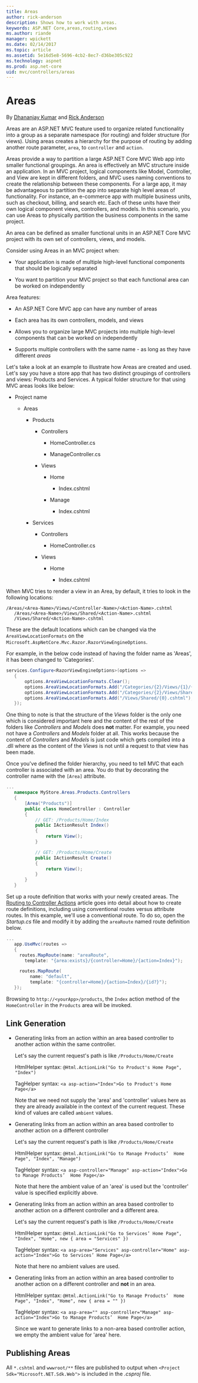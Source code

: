 ```yaml
---
title: Areas
author: rick-anderson
description: Shows how to work with areas.
keywords: ASP.NET Core,areas,routing,views
ms.author: riande
manager: wpickett
ms.date: 02/14/2017
ms.topic: article
ms.assetid: 5e16d5e8-5696-4cb2-8ec7-d36be305c922
ms.technology: aspnet
ms.prod: asp.net-core
uid: mvc/controllers/areas
---
```

# Areas

By [Dhananjay Kumar](https://twitter.com/debug_mode)  and [Rick Anderson](https://twitter.com/RickAndMSFT)

Areas are an ASP.NET MVC feature used to organize related functionality into a group as a separate namespace (for routing) and folder structure (for views). Using areas creates a hierarchy for the purpose of routing by adding another route parameter, `area`, to `controller` and `action`.

Areas provide a way to partition a large ASP.NET Core MVC Web app into smaller functional groupings. An area is effectively an MVC structure inside an application. In an MVC project, logical components like Model, Controller, and View are kept in different folders, and MVC uses naming conventions to create the relationship between these components. For a large app, it may be advantageous to partition the  app into separate high level areas of functionality. For instance, an e-commerce app with multiple business units, such as checkout, billing, and search etc. Each of these units have their own logical component views, controllers, and models. In this scenario, you can use Areas to physically partition the business components in the same project.

An area can be defined as smaller functional units in an ASP.NET Core MVC project with its own set of controllers, views, and models.

Consider using Areas in an MVC project when:

* Your application is made of multiple high-level functional components that should be logically separated

* You want to partition your MVC project so that each functional area can be worked on independently

Area features:

* An ASP.NET Core MVC app can have any number of areas

* Each area has its own controllers, models, and views

* Allows you to organize large MVC projects into multiple high-level components that can be worked on independently

* Supports multiple controllers with the same name - as long as they have different *areas*

Let's take a look at an example to illustrate how Areas are created and used. Let's say you have a store app that has two distinct groupings of controllers and views: Products and Services. A typical folder structure for that using MVC areas looks like below:

* Project name

  * Areas

    * Products

      * Controllers

        * HomeController.cs

        * ManageController.cs

      * Views

        * Home

          * Index.cshtml

        * Manage

          * Index.cshtml

    * Services

      * Controllers

        * HomeController.cs

      * Views

        * Home

          * Index.cshtml

When MVC tries to render a view in an Area, by default, it tries to look in the following locations:

```text
/Areas/<Area-Name>/Views/<Controller-Name>/<Action-Name>.cshtml
   /Areas/<Area-Name>/Views/Shared/<Action-Name>.cshtml
   /Views/Shared/<Action-Name>.cshtml
   ```

These are the default locations which can be changed via the `AreaViewLocationFormats` on the `Microsoft.AspNetCore.Mvc.Razor.RazorViewEngineOptions`.

For example, in the below code instead of having the folder name as 'Areas', it has been changed to 'Categories'.

```csharp
services.Configure<RazorViewEngineOptions>(options =>
   {
       options.AreaViewLocationFormats.Clear();
       options.AreaViewLocationFormats.Add("/Categories/{2}/Views/{1}/{0}.cshtml");
       options.AreaViewLocationFormats.Add("/Categories/{2}/Views/Shared/{0}.cshtml");
       options.AreaViewLocationFormats.Add("/Views/Shared/{0}.cshtml");
   });
   ```

One thing to note is that the structure of the *Views* folder is the only one which is considered important here and the content of the rest of the folders like *Controllers* and *Models* does **not** matter. For example, you need not have a *Controllers* and *Models* folder at all. This works because the content of *Controllers* and *Models* is just code which gets compiled into a .dll where as the content of the *Views* is not until a request to that view has been made.

Once you've defined the folder hierarchy, you need to tell MVC that each controller is associated with an area. You do that by decorating the controller name with the `[Area]` attribute.

<!-- literal_block {"ids": [], "linenos": false, "xml:space": "preserve", "language": "csharp", "highlight_args": {"hl_lines": [4]}} -->

```csharp
...
   namespace MyStore.Areas.Products.Controllers
   {
       [Area("Products")]
       public class HomeController : Controller
       {
           // GET: /Products/Home/Index
           public IActionResult Index()
           {
               return View();
           }

           // GET: /Products/Home/Create
           public IActionResult Create()
           {
               return View();
           }
       }
   }
   ```

Set up a route definition that works with your newly created areas. The [Routing to Controller Actions](routing.md) article goes into detail about how to create route definitions, including using conventional routes versus attribute routes. In this example, we'll use a conventional route. To do so, open the *Startup.cs* file and modify it by adding the `areaRoute` named route definition below.

<!-- literal_block {"ids": [], "linenos": false, "xml:space": "preserve", "language": "csharp", "highlight_args": {"hl_lines": [4, 5, 6]}} -->

```csharp
...
   app.UseMvc(routes =>
   {
     routes.MapRoute(name: "areaRoute",
       template: "{area:exists}/{controller=Home}/{action=Index}");

     routes.MapRoute(
         name: "default",
         template: "{controller=Home}/{action=Index}/{id?}");
   });
   ```

Browsing to `http://<yourApp>/products`, the `Index` action method of the `HomeController` in the `Products` area will be invoked.

## Link Generation

* Generating links from an action within an area based controller to another action within the same controller.

  Let's say the current request's path is like `/Products/Home/Create`

  HtmlHelper syntax: `@Html.ActionLink("Go to Product's Home Page", "Index")`

  TagHelper syntax: `<a asp-action="Index">Go to Product's Home Page</a>`

  Note that we need not supply the 'area' and 'controller' values here as they are already available in the context of the current request. These kind of values are called `ambient` values.

* Generating links from an action within an area based controller to another action on a different controller

  Let's say the current request's path is like `/Products/Home/Create`

  HtmlHelper syntax: `@Html.ActionLink("Go to Manage Products’  Home Page", "Index", "Manage")`

  TagHelper syntax: `<a asp-controller="Manage" asp-action="Index">Go to Manage Products’  Home Page</a>`

  Note that here the ambient value of an 'area' is used but the 'controller' value is specified explicitly above.

* Generating links from an action within an area based controller to another action on a different controller and a different area.

  Let's say the current request's path is like `/Products/Home/Create`

  HtmlHelper syntax: `@Html.ActionLink("Go to Services’ Home Page", "Index", "Home", new { area = "Services" })`

  TagHelper syntax: `<a asp-area="Services" asp-controller="Home" asp-action="Index">Go to Services’ Home Page</a>`

  Note that here no ambient values are used.

* Generating links from an action within an area based controller to another action on a different controller and **not** in an area.

  HtmlHelper syntax: `@Html.ActionLink("Go to Manage Products’  Home Page", "Index", "Home", new { area = "" })`

  TagHelper syntax: `<a asp-area="" asp-controller="Manage" asp-action="Index">Go to Manage Products’  Home Page</a>`

  Since we want to generate links to a non-area based controller action, we empty the ambient value for 'area' here.

## Publishing Areas

All `*.cshtml` and `wwwroot/**` files are published to output when `<Project Sdk="Microsoft.NET.Sdk.Web">` is included in the *.csproj* file.
